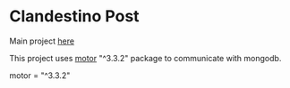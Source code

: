 # Clandestino Post

Main project [here](https://github.com/CenturyBoys/clandestino)

This project uses [motor](https://pypi.org/project/motor/) "^3.3.2" package to communicate with mongodb.

motor = "^3.3.2"